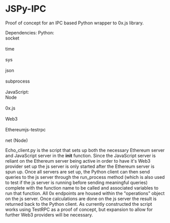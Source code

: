 # JSPy-IPC

Proof of concept for an IPC based Python wrapper to 0x.js library.

Dependencies:
Python:
  <br>socket</br>
  <br>time</br>
  <br>sys</br>
  <br>json</br>
  <br>subprocess</br>
  <br />
JavaScript:
  <br>Node</br>
  <br>0x.js</br>
  <br>Web3</br>
  <br>Ethereumjs-testrpc</br>
  <br>net (Node)</br>

Echo_client.py is the script that sets up both the necessary Ethereum server and JavaScript server in the __init__ function. Since the 
JavaScript server is reliant on the Ethereum server being active in order to have it's Web3 provider set up the js server is only started 
after the Ethereum server is spun up. Once all servers are set up, the Python client can then send queries to the js server through the 
run_process method (which is also used to test if the js server is running before sending meaningful queries) complete with the function 
name to be called and associated variables to run that function. All 0x endpoints are housed within the "operations" object on the js 
server. Once calculations are done on the js server the result is returned back to the Python client. As currently constructed the script 
works using TestRPC as a proof of concept, but expansion to allow for further Web3 providers will be necessary. 
  
  
